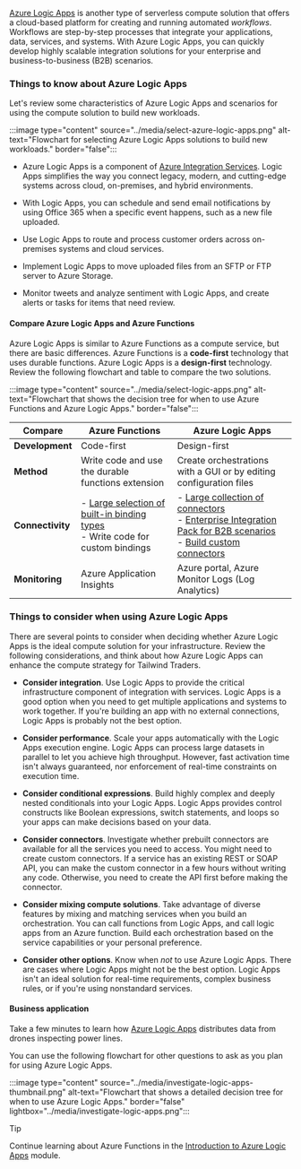 [Azure Logic Apps](https://azure.microsoft.com/services/logic-apps) is another type of serverless compute solution that offers a cloud-based platform for creating and running automated _workflows_. Workflows are step-by-step processes that integrate your applications, data, services, and systems. With Azure Logic Apps, you can quickly develop highly scalable integration solutions for your enterprise and business-to-business (B2B) scenarios. 

### Things to know about Azure Logic Apps

Let's review some characteristics of Azure Logic Apps and scenarios for using the compute solution to build new workloads.

:::image type="content" source="../media/select-azure-logic-apps.png" alt-text="Flowchart for selecting Azure Logic Apps solutions to build new workloads." border="false":::

- Azure Logic Apps is a component of [Azure Integration Services](https://azure.microsoft.com/product-categories/integration/). Logic Apps simplifies the way you connect legacy, modern, and cutting-edge systems across cloud, on-premises, and hybrid environments.

- With Logic Apps, you can schedule and send email notifications by using Office 365 when a specific event happens, such as a new file uploaded.

- Use Logic Apps to route and process customer orders across on-premises systems and cloud services.

- Implement Logic Apps to move uploaded files from an SFTP or FTP server to Azure Storage.

- Monitor tweets and analyze sentiment with Logic Apps, and create alerts or tasks for items that need review.

#### Compare Azure Logic Apps and Azure Functions

Azure Logic Apps is similar to Azure Functions as a compute service, but there are basic differences. Azure Functions is a **code-first** technology that uses durable functions. Azure Logic Apps is a **design-first** technology. Review the following flowchart and table to compare the two solutions.

:::image type="content" source="../media/select-logic-apps.png" alt-text="Flowchart that shows the decision tree for when to use Azure Functions and Azure Logic Apps." border="false":::

| Compare | Azure Functions | Azure Logic Apps |
| --- | --- | --- |
| **Development** | Code-first | Design-first |
| **Method** | Write code and use the durable functions extension | Create orchestrations with a GUI or by editing configuration files |
| **Connectivity** | - [Large selection of built-in binding types](/azure/azure-functions/functions-triggers-bindings) <br> - Write code for custom bindings | - [Large collection of connectors](/azure/connectors/apis-list) <br> - [Enterprise Integration Pack for B2B scenarios](/azure/logic-apps/logic-apps-enterprise-integration-overview) <br> - [Build custom connectors](/azure/logic-apps/custom-connector-overview) |
| **Monitoring** | Azure Application Insights | Azure portal, Azure Monitor Logs (Log Analytics) |

### Things to consider when using Azure Logic Apps

There are several points to consider when deciding whether Azure Logic Apps is the ideal compute solution for your infrastructure. Review the following considerations, and think about how Azure Logic Apps can enhance the compute strategy for Tailwind Traders.

- **Consider integration**. Use Logic Apps to provide the critical infrastructure component of integration with services. Logic Apps is a good option when you need to get multiple applications and systems to work together. If you're building an app with no external connections, Logic Apps is probably not the best option.

- **Consider performance**. Scale your apps automatically with the Logic Apps execution engine. Logic Apps can process large datasets in parallel to let you achieve high throughput. However, fast activation time isn't always guaranteed, nor enforcement of real-time constraints on execution time.

- **Consider conditional expressions**. Build highly complex and deeply nested conditionals into your Logic Apps. Logic Apps provides control constructs like Boolean expressions, switch statements, and loops so your apps can make decisions based on your data. 

- **Consider connectors**. Investigate whether prebuilt connectors are available for all the services you need to access. You might need to create custom connectors. If a service has an existing REST or SOAP API, you can make the custom connector in a few hours without writing any code. Otherwise, you need to create the API first before making the connector.

- **Consider mixing compute solutions**. Take advantage of diverse features by mixing and matching services when you build an orchestration. You can call functions from Logic Apps, and call logic apps from an Azure function. Build each orchestration based on the service capabilities or your personal preference. 

- **Consider other options**. Know when _not_ to use Azure Logic Apps. There are cases where Logic Apps might not be the best option. Logic Apps isn't an ideal solution for real-time requirements, complex business rules, or if you're using nonstandard services.

#### Business application

Take a few minutes to learn how [Azure Logic Apps](https://customers.microsoft.com/story/1567549472346870706-eon-esmartsystems-azure-en) distributes data from drones inspecting power lines. 

You can use the following flowchart for other questions to ask as you plan for using Azure Logic Apps.

:::image type="content" source="../media/investigate-logic-apps-thumbnail.png" alt-text="Flowchart that shows a detailed decision tree for when to use Azure Logic Apps." border="false" lightbox="../media/investigate-logic-apps.png":::


> [!TIP]
> Continue learning about Azure Functions in the [Introduction to Azure Logic Apps](/training/modules/intro-to-logic-apps/) module.
